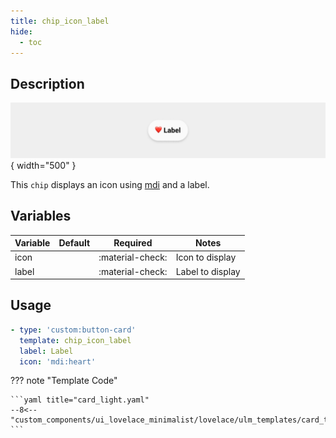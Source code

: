 ```yaml
---
title: chip_icon_label
hide:
  - toc
---
```

<!-- markdownlint-disable MD046 -->

## Description

![example-image](../../assets/img/ulm_chips/chip_icon_label.png){ width="500" }

This `chip` displays an icon using [mdi](https://materialdesignicons.com/) and a label.

## Variables

| Variable | Default | Required         | Notes             |
|----------|---------|------------------|-------------------|
|icon      |         | :material-check: | Icon to display   |
|label     |         | :material-check: | Label to display  |

## Usage

```yaml
- type: 'custom:button-card'
  template: chip_icon_label
  label: Label
  icon: 'mdi:heart'
```

??? note "Template Code"

    ```yaml title="card_light.yaml"
    --8<-- "custom_components/ui_lovelace_minimalist/lovelace/ulm_templates/card_templates/chips/chip_icon_label.yaml"
    ```

